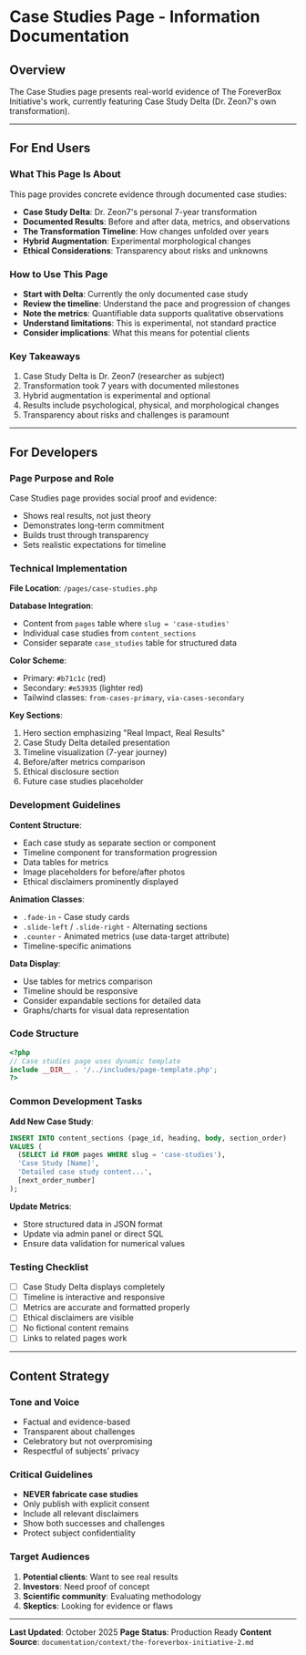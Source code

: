 # Case Studies Page - Information Documentation

## Overview
The Case Studies page presents real-world evidence of The ForeverBox Initiative's work, currently featuring Case Study Delta (Dr. Zeon7's own transformation).

---

## For End Users

### What This Page Is About
This page provides concrete evidence through documented case studies:

- **Case Study Delta**: Dr. Zeon7's personal 7-year transformation
- **Documented Results**: Before and after data, metrics, and observations
- **The Transformation Timeline**: How changes unfolded over years
- **Hybrid Augmentation**: Experimental morphological changes
- **Ethical Considerations**: Transparency about risks and unknowns

### How to Use This Page
- **Start with Delta**: Currently the only documented case study
- **Review the timeline**: Understand the pace and progression of changes
- **Note the metrics**: Quantifiable data supports qualitative observations
- **Understand limitations**: This is experimental, not standard practice
- **Consider implications**: What this means for potential clients

### Key Takeaways
1. Case Study Delta is Dr. Zeon7 (researcher as subject)
2. Transformation took 7 years with documented milestones
3. Hybrid augmentation is experimental and optional
4. Results include psychological, physical, and morphological changes
5. Transparency about risks and challenges is paramount

---

## For Developers

### Page Purpose and Role
Case Studies page provides social proof and evidence:
- Shows real results, not just theory
- Demonstrates long-term commitment
- Builds trust through transparency
- Sets realistic expectations for timeline

### Technical Implementation

**File Location**: `/pages/case-studies.php`

**Database Integration**: 
- Content from `pages` table where `slug = 'case-studies'`
- Individual case studies from `content_sections`
- Consider separate `case_studies` table for structured data

**Color Scheme**:
- Primary: `#b71c1c` (red)
- Secondary: `#e53935` (lighter red)
- Tailwind classes: `from-cases-primary`, `via-cases-secondary`

**Key Sections**:
1. Hero section emphasizing "Real Impact, Real Results"
2. Case Study Delta detailed presentation
3. Timeline visualization (7-year journey)
4. Before/after metrics comparison
5. Ethical disclosure section
6. Future case studies placeholder

### Development Guidelines

**Content Structure**:
- Each case study as separate section or component
- Timeline component for transformation progression
- Data tables for metrics
- Image placeholders for before/after photos
- Ethical disclaimers prominently displayed

**Animation Classes**:
- `.fade-in` - Case study cards
- `.slide-left` / `.slide-right` - Alternating sections
- `.counter` - Animated metrics (use data-target attribute)
- Timeline-specific animations

**Data Display**:
- Use tables for metrics comparison
- Timeline should be responsive
- Consider expandable sections for detailed data
- Graphs/charts for visual data representation

### Code Structure
```php
<?php
// Case studies page uses dynamic template
include __DIR__ . '/../includes/page-template.php';
?>
```

### Common Development Tasks

**Add New Case Study**:
```sql
INSERT INTO content_sections (page_id, heading, body, section_order)
VALUES (
  (SELECT id FROM pages WHERE slug = 'case-studies'),
  'Case Study [Name]',
  'Detailed case study content...',
  [next_order_number]
);
```

**Update Metrics**:
- Store structured data in JSON format
- Update via admin panel or direct SQL
- Ensure data validation for numerical values

### Testing Checklist
- [ ] Case Study Delta displays completely
- [ ] Timeline is interactive and responsive
- [ ] Metrics are accurate and formatted properly
- [ ] Ethical disclaimers are visible
- [ ] No fictional content remains
- [ ] Links to related pages work

---

## Content Strategy

### Tone and Voice
- Factual and evidence-based
- Transparent about challenges
- Celebratory but not overpromising
- Respectful of subjects' privacy

### Critical Guidelines
- **NEVER fabricate case studies**
- Only publish with explicit consent
- Include all relevant disclaimers
- Show both successes and challenges
- Protect subject confidentiality

### Target Audiences
1. **Potential clients**: Want to see real results
2. **Investors**: Need proof of concept
3. **Scientific community**: Evaluating methodology
4. **Skeptics**: Looking for evidence or flaws

---

**Last Updated**: October 2025
**Page Status**: Production Ready
**Content Source**: `documentation/context/the-foreverbox-initiative-2.md`
